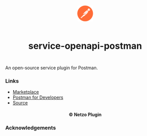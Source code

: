 <div align="center">
  <a href="https://netzo.io" target="_blank" >
    <img height="50" src="https://raw.githubusercontent.com/netzoio/netzo/main/plugins/services/service-openapi-postman/src/assets/icon.png" style="margin: 12px 0px" />
  </a>

  <h1 style="padding: 6px 0px 24px 0px">service-openapi-postman</h1>
</div>

An open-source service plugin for Postman.

### Links

- [Marketplace](https://app.netzo.io/marketplace/service-openapi-postman)
- [Postman for Developers](https://www.postman.com/postman/workspace/postman-public-workspace/documentation/12959542-c8142d51-e97c-46b6-bd77-52bb66712c9a)
- [Source](https://api.apis.guru/v2/specs/getpostman.com/1.20.0/openapi.jsonn)

<div align="center">
  <h4>© Netzo Plugin</h4>
</div>

### Acknowledgements
